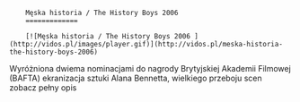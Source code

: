 
        Męska historia / The History Boys 2006 
        =============
        
        [![Męska historia / The History Boys 2006 ](http://vidos.pl/images/player.gif)](http://vidos.pl/meska-historia-the-history-boys-2006)
        
        
 Wyróżniona dwiema nominacjami do nagrody Brytyjskiej Akademii Filmowej (BAFTA) ekranizacja sztuki Alana Bennetta, wielkiego przeboju scen zobacz pełny opis
    
